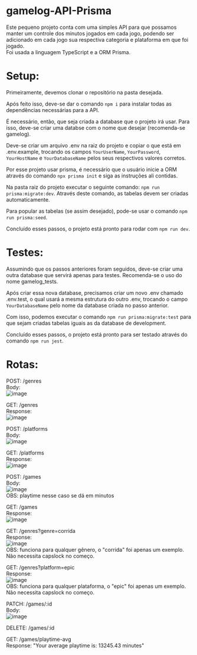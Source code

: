 # gamelog-API-Prisma

Este pequeno projeto conta com uma simples API para que possamos manter um controle dos minutos jogados em cada jogo, podendo ser adicionado em cada jogo sua respectiva categoria e plataforma em que foi jogado. </br>
Foi usada a linguagem TypeScript e a ORM Prisma.

# Setup:

Primeiramente, devemos clonar o repositório na pasta desejada.

Após feito isso, deve-se dar o comando `npm i` para instalar todas as dependências necessárias para a API.

É necessário, então, que seja criada a database que o projeto irá usar. Para isso, deve-se criar uma databse com o nome que desejar (recomenda-se gamelog).

Deve-se criar um arquivo .env na raiz do projeto e copiar o que está em .env.example, trocando os campos `YourUserName`, `YourPassword`, `YourHostName` e `YourDatabaseName` pelos seus respectivos valores corretos.

Por esse projeto usar prisma, é necessário que o usuário inicie a ORM através do comando `npx prisma init` e siga as instruções ali contidas.

Na pasta raiz do projeto executar o seguinte comando: `npm run prisma:migrate:dev`. Através deste comando, as tabelas devem ser criadas automaticamente.

Para popular as tabelas (se assim desejado), pode-se usar o comando `npm run prisma:seed`.

Concluído esses passos, o projeto está pronto para rodar com `npm run dev`.

# Testes:

Assumindo que os passos anteriores foram seguidos, deve-se criar uma outra database que servirá apenas para testes. Recomenda-se o uso do nome gamelog_tests.

Após criar essa nova database, precisamos criar um novo .env chamado .env.test, o qual usará a mesma estrutura do outro .env, trocando o campo `YourDatabaseName` pelo nome da database criada no passo anterior.

Com isso, podemos executar o comando `npm run prisma:migrate:test` para que sejam criadas tabelas iguais as da database de development.

Concluído esses passos, o projeto está pronto para ser testado através do comando `npm run jest`.

# Rotas:

POST: /genres </br>
Body: </br>![image](https://user-images.githubusercontent.com/110701545/215526724-de50e87f-c2f3-4b06-aada-84e6c5445a1d.png)


GET: /genres </br>
Response: </br>![image](https://user-images.githubusercontent.com/110701545/215527628-09f86d15-9b0a-4d0e-ba32-755a53646fd9.png)

POST: /platforms </br>
Body: </br>![image](https://user-images.githubusercontent.com/110701545/215529786-43210ae2-f484-4458-80a1-a3a4596e0905.png)

GET: /platforms </br>
Response: </br>![image](https://user-images.githubusercontent.com/110701545/215529895-5b90763c-f519-4b49-a7a6-88f5f26bf5ff.png)

POST: /games </br>
Body: </br>![image](https://user-images.githubusercontent.com/110701545/215527962-ce3eb287-9fdf-49f6-a635-90dd1f0b2457.png)</br>
OBS: playtime nesse caso se dá em minutos

GET: /games </br>
Response: </br>![image](https://user-images.githubusercontent.com/110701545/215528554-c04a7f30-4a9e-4aa0-9d39-dc978a3db1db.png)

GET: /genres?genre=corrida </br>
Response: </br>![image](https://user-images.githubusercontent.com/110701545/215528720-ade07efe-8aa5-408a-a502-3227daebdac3.png)</br>
OBS: funciona para qualquer gênero, o "corrida" foi apenas um exemplo. Não necessita capslock no começo.

GET: /genres?platform=epic </br>
Response: </br>![image](https://user-images.githubusercontent.com/110701545/215528993-fb90d280-36f1-4c2c-9b1c-e4b2868b804f.png)</br>
OBS: funciona para qualquer plataforma, o "epic" foi apenas um exemplo. Não necessita capslock no começo.

PATCH: /games/:id </br>
Body: </br>![image](https://user-images.githubusercontent.com/110701545/215529388-37bb1597-ea7f-43c3-a620-f34d8d8d8e6f.png)

DELETE: /games/:id </br>

GET: /games/playtime-avg </br>
Response: "Your average playtime is: 13245.43 minutes"